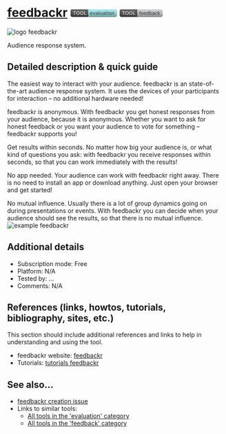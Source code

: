 # [feedbackr](https://www.feedbackr.io/)  [<img src="images/evaluation.png" align="bottom">](https://github.com/e-CLOSE/Toolbox/issues?q=label%3A01_TOOL+label%3Aevaluation) [<img src="images/feedback.png" align="bottom">](https://github.com/e-CLOSE/Toolbox/issues?q=label%3A01_TOOL+label%3Afeedback)
![logo feedbackr](https://user-images.githubusercontent.com/96419022/157414813-7422593c-e9fc-445a-92e1-6d564d41b16d.png)

Audience response system.


## Detailed description & quick guide

The easiest way to interact with your audience.
feedbackr is an state-of-the-art audience response system. It uses the devices of your participants for interaction – no additional hardware needed!

feedbackr is anonymous.
With feedbackr you get honest responses from your audience, because it is anonymous. Whether you want to ask for honest feedback or you want your audience to vote for something – feedbackr supports you!

Get results within seconds.
No matter how big your audience is, or what kind of questions you ask: with feedbackr you receive responses within seconds, so that you can work immediately with the results!

No app needed.
Your audience can work with feedbackr right away. There is no need to install an app or download anything. Just open your browser and get started!

No mutual influence.
Usually there is a lot of group dynamics going on during presentations or events. With feedbackr you can decide when your audience should see the results, so that there is no mutual influence.
![example feedbackr](https://user-images.githubusercontent.com/96419022/157414787-f2fa6962-5eb0-40eb-840f-78fcaf72aa1e.png)



## Additional details

- Subscription mode: Free
- Platform: N/A
- Tested by: ...
- Comments: N/A


## References (links, howtos, tutorials, bibliography, sites, etc.)

This section should include additional references and links to help in
understanding and using the tool.

- feedbackr website: [feedbackr](https://www.feedbackr.io/)
- Tutorials: [tutorials feedbackr](https://www.youtube.com/c/FeedbackrIoc_n_c/videos)


## See also...

- [feedbackr creation issue](https://github.com/e-CLOSE/Toolbox/issues/79)
- Links to similar tools:
  - [All tools in the 'evaluation' category](https://github.com/e-CLOSE/Toolbox/issues?q=label%3A01_TOOL+label%3Aevaluation)
  - [All tools in the 'feedback' category](https://github.com/e-CLOSE/Toolbox/issues?q=label%3A01_TOOL+label%3Afeedback)
